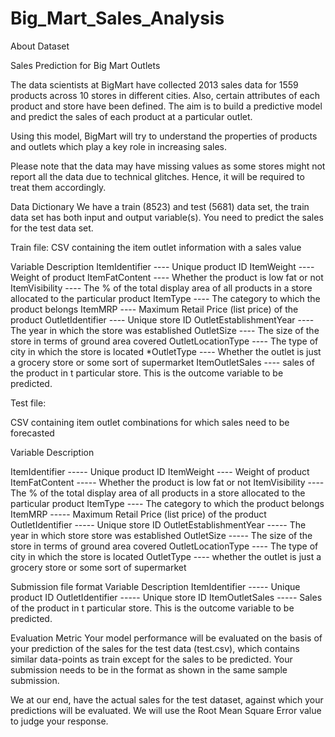 # Big_Mart_Sales_Analysis

About Dataset

Sales Prediction for Big Mart Outlets

The data scientists at BigMart have collected 2013 sales data for 1559 products across 10 stores in different cities. Also, certain attributes of each product and store have been defined. The aim is to build a predictive model and predict the sales of each product at a particular outlet.

Using this model, BigMart will try to understand the properties of products and outlets which play a key role in increasing sales.

Please note that the data may have missing values as some stores might not report all the data due to technical glitches. Hence, it will be required to treat them accordingly.

Data Dictionary
We have a train (8523) and test (5681) data set, the train data set has both input and output variable(s). You need to predict the sales for the test data set.

Train file:
CSV containing the item outlet information with a sales value

Variable Description
ItemIdentifier ---- Unique product ID
ItemWeight ---- Weight of product
ItemFatContent ---- Whether the product is low fat or not
ItemVisibility ---- The % of the total display area of all products in a store allocated to the particular product
ItemType ---- The category to which the product belongs
ItemMRP ---- Maximum Retail Price (list price) of the product
OutletIdentifier ---- Unique store ID
OutletEstablishmentYear ---- The year in which the store was established
OutletSize ---- The size of the store in terms of ground area covered
OutletLocationType ---- The type of city in which the store is located
*OutletType ---- Whether the outlet is just a grocery store or some sort of supermarket
ItemOutletSales ---- sales of the product in t particular store. This is the outcome variable to be predicted.

Test file:

CSV containing item outlet combinations for which sales need to be forecasted

Variable Description

ItemIdentifier ----- Unique product ID
ItemWeight ---- Weight of product
ItemFatContent ----- Whether the product is low fat or not
ItemVisibility ---- The % of the total display area of all products in a store allocated to the particular product
ItemType ---- The category to which the product belongs
ItemMRP ----- Maximum Retail Price (list price) of the product
OutletIdentifier ----- Unique store ID
OutletEstablishmentYear ----- The year in which store store was established
OutletSize ----- The size of the store in terms of ground area covered
OutletLocationType ---- The type of city in which the store is located
OutletType ---- whether the outlet is just a grocery store or some sort of supermarket

Submission file format
Variable Description
ItemIdentifier ----- Unique product ID
OutletIdentifier ----- Unique store ID
ItemOutletSales ----- Sales of the product in t particular store. This is the outcome variable to be predicted.

Evaluation Metric
Your model performance will be evaluated on the basis of your prediction of the sales for the test data (test.csv), which contains similar data-points as train except for the sales to be predicted. Your submission needs to be in the format as shown in the same sample submission.

We at our end, have the actual sales for the test dataset, against which your predictions will be evaluated. We will use the Root Mean Square Error value to judge your response.
